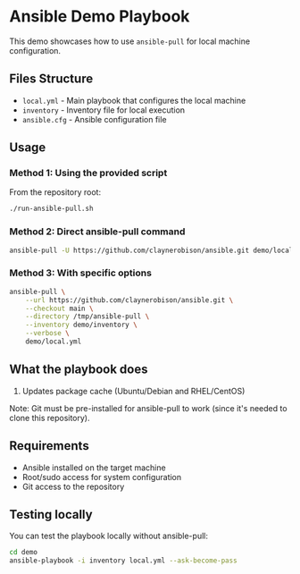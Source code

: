 # Ansible Demo Playbook

This demo showcases how to use `ansible-pull` for local machine configuration.

## Files Structure

- `local.yml` - Main playbook that configures the local machine
- `inventory` - Inventory file for local execution
- `ansible.cfg` - Ansible configuration file

## Usage

### Method 1: Using the provided script
From the repository root:
```bash
./run-ansible-pull.sh
```

### Method 2: Direct ansible-pull command
```bash
ansible-pull -U https://github.com/claynerobison/ansible.git demo/local.yml
```

### Method 3: With specific options
```bash
ansible-pull \
    --url https://github.com/claynerobison/ansible.git \
    --checkout main \
    --directory /tmp/ansible-pull \
    --inventory demo/inventory \
    --verbose \
    demo/local.yml
```

## What the playbook does

1. Updates package cache (Ubuntu/Debian and RHEL/CentOS)

Note: Git must be pre-installed for ansible-pull to work (since it's needed to clone this repository).

## Requirements

- Ansible installed on the target machine
- Root/sudo access for system configuration
- Git access to the repository

## Testing locally

You can test the playbook locally without ansible-pull:

```bash
cd demo
ansible-playbook -i inventory local.yml --ask-become-pass
```